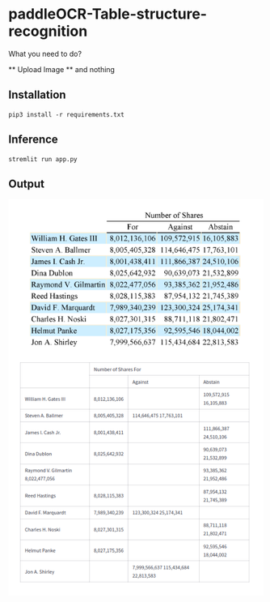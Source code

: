 # paddleOCR-Table-structure-recognition


What you need to do? 

** Upload Image ** and nothing

## Installation
```
pip3 install -r requirements.txt
```


## Inference
```
stremlit run app.py
```

## Output
![](ss.png)